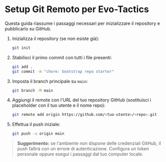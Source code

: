 # Setup Git Remoto per Evo-Tactics

Questa guida riassume i passaggi necessari per inizializzare il repository e pubblicarlo su GitHub.

1. Inizializza il repository (se non esiste già):
   ```bash
   git init
   ```
2. Stabilisci il primo commit con tutti i file presenti:
   ```bash
   git add .
   git commit -m "chore: bootstrap repo starter"
   ```
3. Imposta il branch principale su `main`:
   ```bash
   git branch -M main
   ```
4. Aggiungi il remote con l'URL del tuo repository GitHub (sostituisci i placeholder con il tuo utente e il nome repo):
   ```bash
   git remote add origin https://github.com/<tuo-utente>/<repo>.git
   ```
5. Effettua il push iniziale:
   ```bash
   git push -u origin main
   ```

> **Suggerimento:** se l'ambiente non dispone delle credenziali GitHub, il push fallirà con un errore di autenticazione. Configura un token personale oppure esegui i passaggi dal tuo computer locale.
